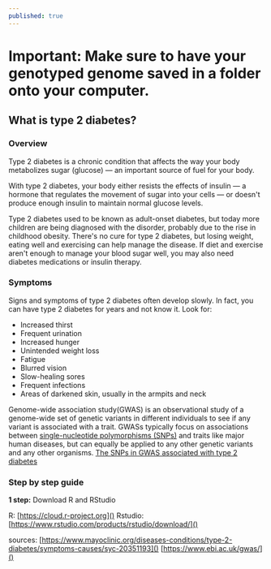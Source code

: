 ```yaml
---
published: true
---
```

# **Important: Make sure to have your genotyped genome saved in a folder onto your computer.**

## What is type 2 diabetes?

### Overview

Type 2 diabetes is a chronic condition that affects the way your body metabolizes sugar (glucose) — an important source of fuel for your body.

With type 2 diabetes, your body either resists the effects of insulin — a hormone that regulates the movement of sugar into your cells — or doesn't produce enough insulin to maintain normal glucose levels.

Type 2 diabetes used to be known as adult-onset diabetes, but today more children are being diagnosed with the disorder, probably due to the rise in childhood obesity. There's no cure for type 2 diabetes, but losing weight, eating well and exercising can help manage the disease. If diet and exercise aren't enough to manage your blood sugar well, you may also need diabetes medications or insulin therapy.

### Symptoms

Signs and symptoms of type 2 diabetes often develop slowly. In fact, you can have type 2 diabetes for years and not know it. Look for:

- Increased thirst
- Frequent urination
- Increased hunger
- Unintended weight loss
- Fatigue
- Blurred vision
- Slow-healing sores
- Frequent infections
- Areas of darkened skin, usually in the armpits and neck

Genome-wide association study(GWAS) is an observational study of a genome-wide set of genetic variants in different individuals to see if any variant is associated with a trait. GWASs typically focus on associations between [single-nucleotide polymorphisms (SNPs)](https://juliaht.github.io/myDNA//introduction) and traits like major human diseases, but can equally be applied to any other genetic variants and any other organisms. [The SNPs in GWAS associated with type 2 diabetes](https://www.ebi.ac.uk/gwas/efotraits/EFO_0001360)

### Step by step guide

**1 step:**  Download R and RStudio

R: [https://cloud.r-project.org]()
Rstudio: [https://www.rstudio.com/products/rstudio/download/]()


sources:
[https://www.mayoclinic.org/diseases-conditions/type-2-diabetes/symptoms-causes/syc-20351193]()
[https://www.ebi.ac.uk/gwas/]()



